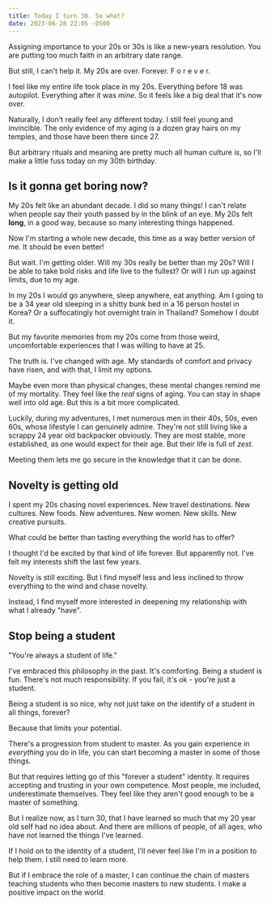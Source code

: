 ```yaml
---
title: Today I turn 30. So what?
date: 2023-06-28 22:05 -0500
---
```


Assigning importance to your 20s or 30s is like a new-years resolution. You are putting too much faith in an arbitrary date range.

But still, I can't help it. My 20s are over. Forever. F o r e v e r.

I feel like my entire life took place in my 20s. Everything before 18 was autopilot. Everything after it was *mine*. So it feels like a big deal that it's now over.

Naturally, I don't really feel any different today. I still feel young and invincible. The only evidence of my aging is a dozen gray hairs on my temples, and those have been there since 27.

But arbitrary rituals and meaning are pretty much all human culture *is*, so I'll make a little fuss today on my 30th birthday.

## Is it gonna get boring now?

My 20s felt like an abundant decade. I did so many things! I can't relate when people say their youth passed by in the blink of an eye. My 20s felt **long**, in a good way, because so many interesting things happened.

Now I'm starting a whole new decade, this time as a way better version of me. It should be even better!

But wait. I'm getting older. Will my 30s really be better than my 20s? Will I be able to take bold risks and life live to the fullest? Or will I run up against limits, due to my age. 

In my 20s I would go anywhere, sleep anywhere, eat anything. Am I going to be a 34 year old sleeping in a shitty bunk bed in a 16 person hostel in Korea? Or a suffocatingly hot overnight train in Thailand? Somehow I doubt it.

But my favorite memories from my 20s come from those weird, uncomfortable experiences that I was willing to have at 25.

The truth is. I've changed with age. My standards of comfort and privacy have risen, and with that, I limit my options.

Maybe even more than physical changes, these mental changes remind me of my mortality. They feel like the *real* signs of aging. You can stay in shape well into old age. But this is a bit more complicated.

Luckily, during my adventures, I met numerous men in their 40s, 50s, even 60s, whose lifestyle I can genuinely admire. They're not still living like a scrappy 24 year old backpacker obviously. They are most stable, more established, as one would expect for their age. But their life is full of *zest*.

Meeting them lets me go secure in the knowledge that it can be done.

## Novelty is getting old

I spent my 20s chasing novel experiences. New travel destinations. New cultures. New foods. New adventures. New women. New skills. New creative pursuits. 

What could be better than tasting everything the world has to offer?

I thought I'd be excited by that kind of life forever. But apparently not. I've felt my interests shift the last few years. 

Novelty is still exciting. But I find myself less and less inclined to throw everything to the wind and chase novelty. 

Instead, I find myself more interested in deepening my relationship with what I already "have".

## Stop being a student
"You're always a student of life."

I've embraced this philosophy in the past. It's comforting. Being a student is fun. There's not much responsibility. If you fail, it's ok - you're just a student. 

Being a student is so nice, why not just take on the identify of a student in all things, forever?

Because that limits your potential.

There's a progression from student to master. As you gain experience in *everything* you do in life, you can start becoming a master in some of those things.

But that requires letting go of this "forever a student" identity. It requires accepting and trusting in your own competence. Most people, me included, underestimate themselves. They feel like they aren't good enough to be a master of something. 

But I realize now, as I turn 30, that I have learned so much that my 20 year old self had no idea about. And there are millions of people, of all ages, who have not learned the things I've learned. 

If I hold on to the identity of a student, I'll never feel like I'm in a position to help them. I still need to learn more.

But if I embrace the role of a master, I can continue the chain of masters teaching students who then become masters to new students. I make a positive impact on the world.

